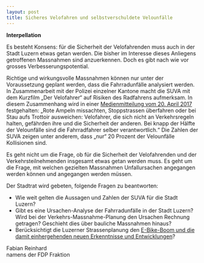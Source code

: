 ```yaml
---
layout: post
title: Sicheres Velofahren und selbstverschuldete Velounfälle
---
```


**Interpellation**

Es besteht Konsens: für die Sicherheit der Velofahrenden muss auch in der Stadt Luzern etwas getan werden. Die bisher im Interesse dieses Anliegens getroffenen Massnahmen sind anzuerkennen. Doch es gibt nach wie vor grosses Verbesserungspotential.

Richtige und wirkungsvolle Massnahmen können nur unter der Voraussetzung geplant werden, dass die Fahrradunfälle analysiert werden. In Zusammenarbeit mit der Polizei einzelner Kantone macht die SUVA mit dem Kurzfilm „Der Velofahrer“ auf Risiken des Radfahrens aufmerksam. In diesem Zusammenhang wird in einer [Medienmitteilung vom 20. April 2017](https://www.suva.ch/de-ch/die-suva/news-und-medien/medien#uxlibrary-open=/de-CH?atomid=c3aa33f6d4844bdca6c9f6c209d1ac6c%26showContainer=1) festgehalten: „Rote Ampeln missachten, Stoppstrassen überfahren oder bei Stau aufs Trottoir ausweichen: Velofahrer, die sich nicht an Verkehrsregeln halten, gefährden ihre und die Sicherheit der anderen. Bei knapp der Hälfte der Velounfälle sind die Fahrradfahrer selber verantwortlich.“ Die Zahlen der SUVA zeigen unter anderem, dass „nur“ 20 Prozent der Velounfälle Kollisionen sind.

Es geht nicht um die Frage, ob für die Sicherheit der Velofahrenden und der Verkehrsteilnehmenden insgesamt etwas getan werden muss. Es geht um die Frage, mit welchen gezielten Massnahmen Unfallursachen angegangen werden können und angegangen werden müssen.

Der Stadtrat wird gebeten, folgende Fragen zu beantworten:

-	Wie weit gelten die Aussagen und Zahlen der SUVA für die Stadt Luzern?
-	Gibt es eine Ursachen-Analyse der Fahrradunfälle in der Stadt Luzern? Wird bei der Verkehrs-Massnahme-Planung den Ursachen Rechnung getragen? Geschieht dies über bauliche Massnahmen hinaus?
-	Berücksichtigt die Luzerner Strassenplanung den [E-Bike-Boom und die damit einhergehenden neuen Erkenntnisse und Entwicklungen](http://www.luzernerzeitung.ch/nachrichten/zentralschweiz/luzern/Das-E-Bike-faehrt-den-Planern-davon;art9647,1018990)?

Fabian Reinhard  
namens der FDP Fraktion